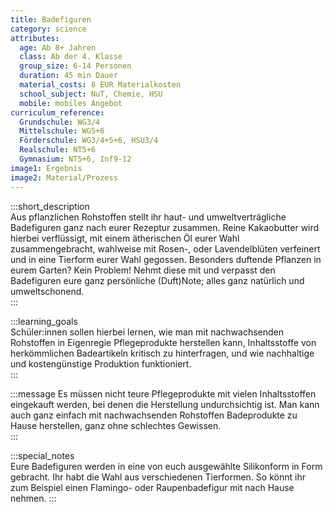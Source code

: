 ```yaml
---
title: Badefiguren
category: science
attributes:
  age: Ab 8+ Jahren
  class: Ab der 4. Klasse
  group_size: 6-14 Personen
  duration: 45 min Dauer
  material_costs: 8 EUR Materialkosten
  school_subject: NuT, Chemie, HSU
  mobile: mobiles Angebot
curriculum_reference:
  Grundschule: WG3/4  
  Mittelschule: WG5+6  
  Förderschule: WG3/4+5+6, HSU3/4   
  Realschule: NT5+6
  Gymnasium: NT5+6, Inf9-12
image1: Ergebnis
image2: Material/Prozess
---
```

:::short_description  
 Aus pflanzlichen Rohstoffen stellt ihr haut- und umweltverträgliche Badefiguren ganz nach eurer Rezeptur zusammen. Reine Kakaobutter wird hierbei verflüssigt, mit einem ätherischen Öl eurer Wahl zusammengebracht, wahlweise mit Rosen-, oder Lavendelblüten verfeinert und in eine Tierform eurer Wahl gegossen. Besonders duftende Pflanzen in eurem Garten? Kein Problem! Nehmt diese mit und verpasst den Badefiguren eure ganz persönliche (Duft)Note; alles ganz natürlich und umweltschonend.  
:::

:::learning_goals  
Schüler:innen sollen hierbei lernen, wie man mit nachwachsenden Rohstoffen in Eigenregie Pflegeprodukte herstellen kann, Inhaltsstoffe von herkömmlichen Badeartikeln kritisch zu hinterfragen, und wie nachhaltige und kostengünstige Produktion funktioniert.    
:::

:::message
Es müssen nicht teure Pflegeprodukte mit vielen Inhaltsstoffen eingekauft werden, bei denen die Herstellung undurchsichtig ist. Man kann auch ganz einfach mit nachwachsenden Rohstoffen Badeprodukte zu Hause herstellen, ganz ohne schlechtes Gewissen.  
:::  

:::special_notes  
Eure Badefiguren werden in eine von euch ausgewählte Silikonform in Form gebracht. Ihr habt die Wahl aus verschiedenen Tierformen. So könnt ihr zum Beispiel einen Flamingo- oder Raupenbadefigur mit nach Hause nehmen.
:::
